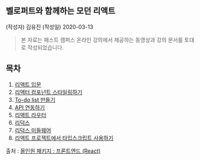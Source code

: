 ## 벨로퍼트와 함께하는 모던 리액트 
(작성자) 김유진   (작성일) 2020-03-13
>본 자료는 패스트 캠퍼스 온라인 강의에서 제공하는 동영상과 강의 문서를 토대로 작성되었습니다.


## 목차
1. [리액트 입문](docs/01.react_basic.md)
2. [리액터 컴포넌트 스타일링하기](docs/02.react_styling.md)
3. [To-do list 만들기](docs/03.react_todo.md)
4. [API 연동하기](docs/04.react_api.md)
5. [리액트 라우터](docs/05.react_router.md)
6. [리덕스](docs/06.react_redux.md)
7. [리덕스 미들웨어](docs/07.react_redux_middleware.md)
8. [리액트 프로젝트에서 타입스크립트 사용하기](docs/08.react_typescript.md)

출처 : [올인원 패키지 : 프론트엔드 (React)](https://react.vlpt.us/)
